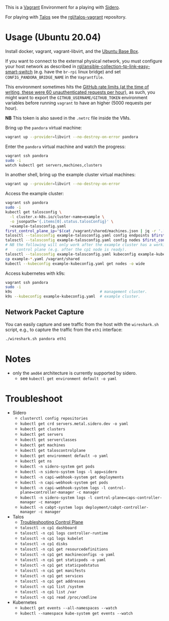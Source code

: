 This is a [Vagrant](https://www.vagrantup.com/) Environment for a playing with [Sidero](https://www.sidero.dev).

For playing with [Talos](https://www.talos.dev) see the [rgl/talos-vagrant](https://github.com/rgl/talos-vagrant) repository.

# Usage (Ubuntu 20.04)

Install docker, vagrant, vagrant-libvirt, and the [Ubuntu Base Box](https://github.com/rgl/ubuntu-vagrant).

If you want to connect to the external physical network, you must configure your host network as described in [rgl/ansible-collection-tp-link-easy-smart-switch](https://github.com/rgl/ansible-collection-tp-link-easy-smart-switch#take-ownership-procedure) (e.g. have the `br-rpi` linux bridge) and set `CONFIG_PANDORA_BRIDGE_NAME` in the `Vagrantfile`.

This environment sometimes hits the [GitHub rate limits (at the time of writing, these were 60 unauthenticated requests per hour)](https://docs.github.com/en/rest/overview/resources-in-the-rest-api#rate-limiting), as such, you might want to export the `GITHUB_USERNAME/GITHUB_TOKEN` environment variables before running `vagrant` to have an higher (5000 requests per hour).

**NB** This token is also saved in the `.netrc` file inside the VMs.

Bring up the `pandora` virtual machine:

```bash
vagrant up --provider=libvirt --no-destroy-on-error pandora
```

Enter the `pandora` virtual machine and watch the progress:

```bash
vagrant ssh pandora
sudo -i
watch kubectl get servers,machines,clusters
```

In another shell, bring up the example cluster virtual machines:

```bash
vagrant up --provider=libvirt --no-destroy-on-error
```

Access the example cluster:

```bash
vagrant ssh pandora
sudo -i
kubectl get talosconfig \
  -l cluster.x-k8s.io/cluster-name=example \
  -o jsonpath='{.items[0].status.talosConfig}' \
  >example-talosconfig.yaml
first_control_plane_ip="$(cat /vagrant/shared/machines.json | jq -r '.[] | select(.role == "controlplane") | .ip' | head -1)"
talosctl --talosconfig example-talosconfig.yaml config endpoints $first_control_plane_ip
talosctl --talosconfig example-talosconfig.yaml config nodes $first_control_plane_ip
# NB the following will only work after the example cluster has a working
#    control plane (e.g. after the cp1 node is ready).
talosctl --talosconfig example-talosconfig.yaml kubeconfig example-kubeconfig.yaml
cp example-*.yaml /vagrant/shared
kubectl --kubeconfig example-kubeconfig.yaml get nodes -o wide
```

Access kubernetes with k9s:

```bash
vagrant ssh pandora
sudo -i
k9s                                       # management cluster.
k9s --kubeconfig example-kubeconfig.yaml  # example cluster.
```

## Network Packet Capture

You can easily capture and see traffic from the host with the `wireshark.sh`
script, e.g., to capture the traffic from the `eth1` interface:

```bash
./wireshark.sh pandora eth1
```

# Notes

* only the `amd64` architecture is currently supported by sidero.
  * see `kubectl get environment default -o yaml`

# Troubleshoot

* Sidero
  * `clusterctl config repositories`
  * `kubectl get crd servers.metal.sidero.dev -o yaml`
  * `kubectl get clusters`
  * `kubectl get servers`
  * `kubectl get serverclasses`
  * `kubectl get machines`
  * `kubectl get taloscontrolplane`
  * `kubectl get environment default -o yaml`
  * `kubectl get ns`
  * `kubectl -n sidero-system get pods`
  * `kubectl -n sidero-system logs -l app=sidero`
  * `kubectl -n capi-webhook-system get deployments`
  * `kubectl -n capi-webhook-system get pods`
  * `kubectl -n capi-webhook-system logs -l control-plane=controller-manager -c manager`
  * `kubectl -n sidero-system logs -l control-plane=caps-controller-manager -c manager`
  * `kubectl -n cabpt-system logs deployment/cabpt-controller-manager -c manager`
* Talos
  * [Troubleshooting Control Plane](https://www.talos.dev/docs/v0.11/guides/troubleshooting-control-plane/)
  * `talosctl -n cp1 dashboard`
  * `talosctl -n cp1 logs controller-runtime`
  * `talosctl -n cp1 logs kubelet`
  * `talosctl -n cp1 disks`
  * `talosctl -n cp1 get resourcedefinitions`
  * `talosctl -n cp1 get machineconfigs -o yaml`
  * `talosctl -n cp1 get staticpods -o yaml`
  * `talosctl -n cp1 get staticpodstatus`
  * `talosctl -n cp1 get manifests`
  * `talosctl -n cp1 get services`
  * `talosctl -n cp1 get addresses`
  * `talosctl -n cp1 list /system`
  * `talosctl -n cp1 list /var`
  * `talosctl -n cp1 read /proc/cmdline`
* Kubernetes
  * `kubectl get events --all-namespaces --watch`
  * `kubectl --namespace kube-system get events --watch`
